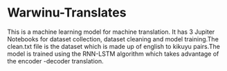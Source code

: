 # Warwinu-Translates
This is a machine learning model for machine translation.
It has 3 Jupiter Notebooks for dataset collection, dataset cleaning and model training.The clean.txt file is the dataset which is made up of english to kikuyu pairs.The model is trained using the RNN-LSTM algorithm which takes advantage of the encoder -decoder translation.
